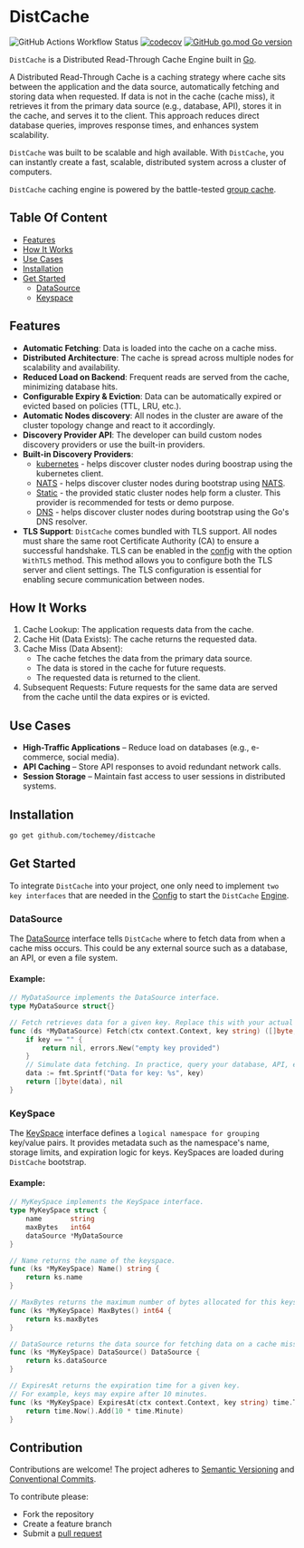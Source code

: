 # DistCache

![GitHub Actions Workflow Status](https://img.shields.io/github/actions/workflow/status/Tochemey/distcache/build.yml)
[![codecov](https://codecov.io/gh/Tochemey/distcache/graph/badge.svg?token=0eS0QphVUH)](https://codecov.io/gh/Tochemey/distcache)
[![GitHub go.mod Go version](https://badges.chse.dev/github/go-mod/go-version/Tochemey/distcache)](https://go.dev/doc/install)

`DistCache` is a Distributed Read-Through Cache Engine built in [Go](https://go.dev/).

A Distributed Read-Through Cache is a caching strategy where cache sits between the application and the data source,
automatically fetching and storing data when requested. If data is not in the cache (cache miss), it retrieves it from the primary data source (e.g., database, API), stores it
in the cache, and serves it to the client. This approach reduces direct database queries, improves response times, and enhances system scalability.

`DistCache` was built to be scalable and high available. With `DistCache`, you can instantly create a fast, scalable, distributed system across a cluster of computers.

`DistCache` caching engine is powered by the battle-tested [group cache](https://github.com/groupcache/groupcache-go).

## Table Of Content

- [Features](#features)
- [How It Works](#how-it-works)
- [Use Cases](#use-cases)
- [Installation](#installation)
- [Get Started](#get-started)
    - [DataSource](#datasource)
    - [Keyspace](#keyspace)

## Features

- **Automatic Fetching**: Data is loaded into the cache on a cache miss.
- **Distributed Architecture**: The cache is spread across multiple nodes for scalability and availability.
- **Reduced Load on Backend**: Frequent reads are served from the cache, minimizing database hits.
- **Configurable Expiry & Eviction**: Data can be automatically expired or evicted based on policies (TTL, LRU, etc.).
- **Automatic Nodes discovery**: All nodes in the cluster are aware of the cluster topology change and react to it
  accordingly.
- **Discovery Provider API**: The developer can build custom nodes discovery providers or use the built-in providers.
- **Built-in Discovery Providers**:
    - [kubernetes](./discovery/kubernetes/README.md) - helps discover cluster nodes during boostrap using the kubernetes client.
    - [NATS](./discovery/nats/README.md) - helps discover cluster nodes during bootstrap using [NATS](https://github.com/nats-io/nats.go).
    - [Static](./discovery/static/README.md) - the provided static cluster nodes help form a cluster. This provider is recommended for tests or demo purpose.
    - [DNS](./discovery/dnssd/README.md) - helps discover cluster nodes during bootstrap using the Go's DNS resolver.
- **TLS Support**: `DistCache` comes bundled with TLS support. All nodes must share the same root Certificate Authority (CA) to ensure a successful handshake.
  TLS can be enabled in the [config](./config.go) with the option `WithTLS` method. This method allows you to configure both the TLS server and client settings.
  The TLS configuration is essential for enabling secure communication between nodes.

## How It Works

1. Cache Lookup: The application requests data from the cache.
2. Cache Hit (Data Exists): The cache returns the requested data.
3. Cache Miss (Data Absent):
    - The cache fetches the data from the primary data source.
    - The data is stored in the cache for future requests.
    - The requested data is returned to the client.
4. Subsequent Requests: Future requests for the same data are served from the cache until the data expires or is
   evicted.

## Use Cases

- **High-Traffic Applications** – Reduce load on databases (e.g., e-commerce, social media).
- **API Caching** – Store API responses to avoid redundant network calls.
- **Session Storage** – Maintain fast access to user sessions in distributed systems.

## Installation

```bash
go get github.com/tochemey/distcache
```

## Get Started

To integrate `DistCache` into your project, one only need to implement `two key interfaces` that are needed in the [Config](./config.go) to start the `DistCache` [Engine](./engine.go).

### DataSource

The [DataSource](./datasource.go) interface tells `DistCache` where to fetch data from when a cache miss occurs. This could be any external source such as a database, an API, or even a file system.

#### Example:

````go
// MyDataSource implements the DataSource interface.
type MyDataSource struct{}

// Fetch retrieves data for a given key. Replace this with your actual data fetching logic.
func (ds *MyDataSource) Fetch(ctx context.Context, key string) ([]byte, error) {
	if key == "" {
		return nil, errors.New("empty key provided")
	}
	// Simulate data fetching. In practice, query your database, API, etc.
	data := fmt.Sprintf("Data for key: %s", key)
	return []byte(data), nil
}
````

### KeySpace

The [KeySpace](./keyspace.go) interface defines a `logical namespace for grouping` key/value pairs. It provides metadata such as the namespace's name, storage limits, and expiration logic for keys.
KeySpaces are loaded during `DistCache` bootstrap. 

#### Example:

```go
// MyKeySpace implements the KeySpace interface.
type MyKeySpace struct {
	name       string
	maxBytes   int64
	dataSource *MyDataSource
}

// Name returns the name of the keyspace.
func (ks *MyKeySpace) Name() string {
	return ks.name
}

// MaxBytes returns the maximum number of bytes allocated for this keyspace.
func (ks *MyKeySpace) MaxBytes() int64 {
	return ks.maxBytes
}

// DataSource returns the data source for fetching data on a cache miss.
func (ks *MyKeySpace) DataSource() DataSource {
	return ks.dataSource
}

// ExpiresAt returns the expiration time for a given key.
// For example, keys may expire after 10 minutes.
func (ks *MyKeySpace) ExpiresAt(ctx context.Context, key string) time.Time {
	return time.Now().Add(10 * time.Minute)
}
```


## Contribution

Contributions are welcome!
The project adheres to [Semantic Versioning](https://semver.org)
and [Conventional Commits](https://www.conventionalcommits.org/en/v1.0.0/).

To contribute please:

- Fork the repository
- Create a feature branch
- Submit a [pull request](https://help.github.com/articles/using-pull-requests)
